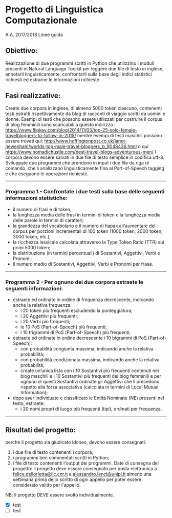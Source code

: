 # Progetto di Linguistica Computazionale
A.A. 2017/2018
Linee guida

## Obiettivo:
Realizzazione di due programmi scritti in Python che utilizzino i moduli presenti in Natural Language Toolkit per
leggere due file di testo in inglese, annotarli linguisticamente, confrontarli sulla base degli indici statistici richiesti ed
estrarne le informazioni richieste.
## Fasi realizzative:
Create due corpora in inglese, di almeno 5000 token ciascuno, contenenti testi estratti rispettivamente da blog di racconti di viaggio scritti da uomini e donne. Esempi di testi che possono essere utilizzati per costruire il corpus di blog femminili sono scaricabili a questo indirizzo : 
https://www.flipkey.com/blog/2014/11/03/top-25-solo-female-travelbloggers-to-follow-in-2015/
mentre esempi di testi maschili possono essere trovati qui:
http://www.huffingtonpost.co.uk/janet-newenham/worlds-top-male-travel-bloggers_b_9048436.html o qui https://www.nomadichustle.com/best-travel-blogs-adventurous-men/
I corpora devono essere salvati in due file di testo semplice in codifica utf-8.
Sviluppate due programmi che prendono in input i due file da riga di comando, che li analizzano linguisticamente fino
al Part-of-Speech tagging e che eseguono le operazioni richieste.

---

### Programma 1 - Confrontate i due testi sulla base delle seguenti informazioni statistiche:
+ il numero di frasi e di token;
+ la lunghezza media delle frasi in termini di token e la lunghezza media delle parole in termini di caratteri;
+ la grandezza del vocabolario e il numero di hapax all'aumentare del corpus per porzioni incrementali di 100 token (1000 token, 2000 token, 3000 token, etc.);
+ la ricchezza lessicale calcolata attraverso la Type Token Ratio (TTR) sui primi 5000 token;
+ la distribuzione (in termini percentuali) di Sostantivi, Aggettivi, Verbi e Pronomi;
+ il numero medio di Sostantivi, Aggettivi, Verbi e Pronomi per frase.

---

### Programma 2 - Per ognuno dei due corpora estraete le seguenti informazioni:
* estraete ed ordinate in ordine di frequenza decrescente, indicando anche la relativa frequenza:
    + i 20 token più frequenti escludendo la punteggiatura;
    + i 20 Aggettivi più frequenti;
    + i 20 Verbi più frequenti;
    + le 10 PoS (Part-of-Speech) più frequenti;
    + i 10 trigrammi di PoS (Part-of-Speech) più frequenti;
* estraete ed ordinate in ordine decrescente i 10 bigrammi di PoS (Part-of-Speech):
    + con probabilità congiunta massima, indicando anche la relativa probabilità;
    + con probabilità condizionata massima, indicando anche la relativa probabilità;
    + create un’unica lista con i 10 Sostantivi più frequenti contenuti nei blog maschili e i 10 Sostantivi più frequenti dei blog femminili e per ognuno di questi Sostantivi ordinate gli Aggettivi che li precedono rispetto alla forza associativa (calcolata in termini di Local Mutual Information);
* dopo aver individuato e classificato le Entità Nominate (NE) presenti nel testo, estraete:
    + i 20 nomi propri di luogo più frequenti (tipi), ordinati per frequenza.

---

## Risultati del progetto:
perché il progetto sia giudicato idoneo, devono essere consegnati:
1. i due file di testo contenenti i corpora;
2. i programmi ben commentati scritti in Python;
3. i file di testo contenenti l'output dei programmi.
Date di consegna del progetto:
il progetto deve essere consegnato per posta elettronica a felice.dellorletta@ilc.cnr.it e alessandro.lenci@unipi.it almeno
una settimana prima dello scritto di ogni appello per poter essere considerato valido per l'appello.

NB: il progetto DEVE essere svolto individualmente.

- [X] test
- [ ] test
